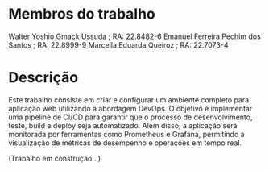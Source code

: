 # Membros do trabalho #

Walter Yoshio Gmack Ussuda ; RA: 22.8482-6
Emanuel Ferreira Pechim dos Santos ; RA: 22.8999-9
Marcella Eduarda Queiroz ; RA: 22.7073-4

# Descrição #
Este trabalho consiste em criar e configurar um ambiente completo para aplicação web utilizando a abordagem DevOps. O objetivo é implementar uma pipeline de CI/CD para garantir que o processo de desenvolvimento, teste, build e deploy seja automatizado. Além disso, a aplicação será monitorada por ferramentas como Prometheus e Grafana, permitindo a visualização de métricas de desempenho e operações em tempo real.

(Trabalho em construção...)